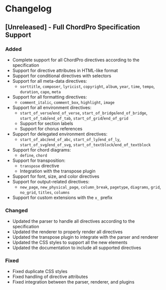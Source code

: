 # Changelog

## [Unreleased] - Full ChordPro Specification Support

### Added

- Complete support for all ChordPro directives according to the specification
- Support for directive attributes in HTML-like format
- Support for conditional directives with selectors
- Support for all meta-data directives:
  - `sorttitle`, `composer`, `lyricist`, `copyright`, `album`, `year`, `time`, `tempo`, `duration`, `capo`, `meta`
- Support for all formatting directives:
  - `comment_italic`, `comment_box`, `highlight`, `image`
- Support for all environment directives:
  - `start_of_verse`/`end_of_verse`, `start_of_bridge`/`end_of_bridge`, `start_of_tab`/`end_of_tab`, `start_of_grid`/`end_of_grid`
  - Support for section labels
  - Support for chorus references
- Support for delegated environment directives:
  - `start_of_abc`/`end_of_abc`, `start_of_ly`/`end_of_ly`, `start_of_svg`/`end_of_svg`, `start_of_textblock`/`end_of_textblock`
- Support for chord diagrams:
  - `define`, `chord`
- Support for transposition:
  - `transpose` directive
  - Integration with the transpose plugin
- Support for font, size, and color directives
- Support for output-related directives:
  - `new_page`, `new_physical_page`, `column_break`, `pagetype`, `diagrams`, `grid`, `no_grid`, `titles`, `columns`
- Support for custom extensions with the `x_` prefix

### Changed

- Updated the parser to handle all directives according to the specification
- Updated the renderer to properly render all directives
- Updated the transpose plugin to integrate with the parser and renderer
- Updated the CSS styles to support all the new elements
- Updated the documentation to include all supported directives

### Fixed

- Fixed duplicate CSS styles
- Fixed handling of directive attributes
- Fixed integration between the parser, renderer, and plugins
